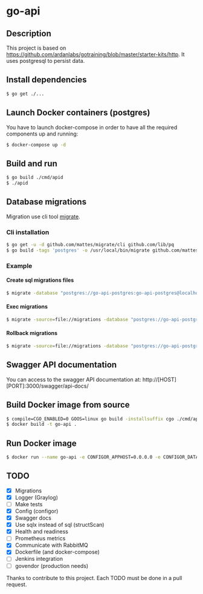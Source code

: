 # go-api

## Description

This project is based on https://github.com/ardanlabs/gotraining/blob/master/starter-kits/http.
It uses postgresql to persist data.

## Install dependencies

```sh
$ go get ./...
```

## Launch Docker containers (postgres)

You have to launch docker-compose in order to have all the required components up and running:

```sh
$ docker-compose up -d
```

## Build and run

```sh
$ go build ./cmd/apid
$ ./apid
```

## Database migrations

Migration use cli tool [migrate](https://github.com/mattes/migrate).

### Cli installation

```sh
$ go get -u -d github.com/mattes/migrate/cli github.com/lib/pq
$ go build -tags 'postgres' -o /usr/local/bin/migrate github.com/mattes/migrate/cli
```

### Example

#### Create sql migrations files

```sh
$ migrate -database "postgres://go-api-postgres:go-api-postgres@localhost:5432/go-api-postgres?x-migrations-table=migrations" create -ext sql -dir migrations create_images
```

#### Exec migrations

```sh
$ migrate -source=file://migrations -database "postgres://go-api-postgres:go-api-postgres@localhost:5432/go-api-postgres?sslmode=disable" up
```

#### Rollback migrations

```sh
$ migrate -source=file://migrations -database "postgres://go-api-postgres:go-api-postgres@localhost:5432/go-api-postgres?sslmode=disable" down
```

## Swagger API documentation

You can access to the swagger API documentation at: http://[HOST][PORT]:3000/swagger/api-docs/

## Build Docker image from source

```sh
$ compile=CGO_ENABLED=0 GOOS=linux go build -installsuffix cgo ./cmd/apid/
$ docker build -t go-api .
```

## Run Docker image

```sh
$ docker run --name go-api -e CONFIGOR_APPHOST=0.0.0.0 -e CONFIGOR_DATABASE_HOST=go-api-postgres --link go-api-postgres:go-api-postgres -p 3000:3000 -d go-api
```

## TODO

- [x] Migrations
- [x] Logger (Graylog)
- [ ] Make tests
- [x] Config (configor)
- [x] Swagger docs
- [x] Use sqlx instead of sql (structScan)
- [x] Health and readiness
- [ ] Prometheus metrics
- [x] Communicate with RabbitMQ
- [x] Dockerfile (and docker-compose)
- [ ] Jenkins integration
- [ ] govendor (production needs)

Thanks to contribute to this project. Each TODO must be done in a pull request.
